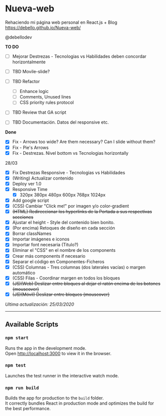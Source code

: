 # Nueva-web
Rehaciendo mi página web personal en React.js + Blog
https://debello.github.io/Nueva-web/

@debellodev

**TO DO**
- [ ] Mejorar Destrezas - Tecnologias vs Habilidades deben concordar horizontalmente
- [ ] TBD Movile-slide?
- [ ] TBD Refactor 
    - [ ] Enhance logic
    - [ ] Comments, Unused lines
    - [ ] CSS priority rules protocol
- [ ] TBD Review that GA script
- [ ] TBD Documentación. Datos del responsive etc.


**Done**
- [x] Fix - Arrows too wide? Are them necessary? Can I slide without them?
- [x] Fix - Pie's Arrows
- [x] Fix - Destrezas. Nivel bottom vs Tecnologias horizontally

28/03
- [x] Fix Destrezas Responsive - Tecnologias vs Habilidades
- [x] (Writing) Actualizar contenido
- [x] Deploy ver 1.0
- [x] Responsive Time 
    - [x] 320px 380px 480px 600px 768px 1024px
- [x] Add google script
- [x] (CSS) Cambiar "Click me!" por imagen y/o color-gradient
- [x] ~~(HTML) Redireccionar los hyperlinks de la Portada a sus respectivas secciones~~
- [x] Ajustar el height - Style del contenido bien bonito.
- [x] (Por encima) Retoques de diseño en cada sección
- [x] Borrar classNames
- [x] Importar imágenes e iconos 
- [x] Importar font necesaria (Titulo?)
- [x] Eliminar el "CSS" en el nombre de los components
- [x] Crear más components if necesario
- [x] Separar el código en Componentes-Ficheros
- [x] (CSS) Columnas - Tres columnas (dos laterales vacías) o margen automático
- [x] (CSS) Filas - Coordinar margen en todos los bloques
- [x] ~~(JS)(Web) Deslizar entre bloques al dejar el ratón encima de los botones {mouseover}~~
- [x] ~~(JS)(Móvil) Deslizar entre bloques {mouseover}~~

*Ultima actualización: 25/03/2020*




-------------------------------------------------------------------------

## Available Scripts

### `npm start`
Runs the app in the development mode.<br />
Open [http://localhost:3000](http://localhost:3000) to view it in the browser.

### `npm test`
Launches the test runner in the interactive watch mode.<br />


### `npm run build`
Builds the app for production to the `build` folder.<br />
It correctly bundles React in production mode and optimizes the build for the best performance.